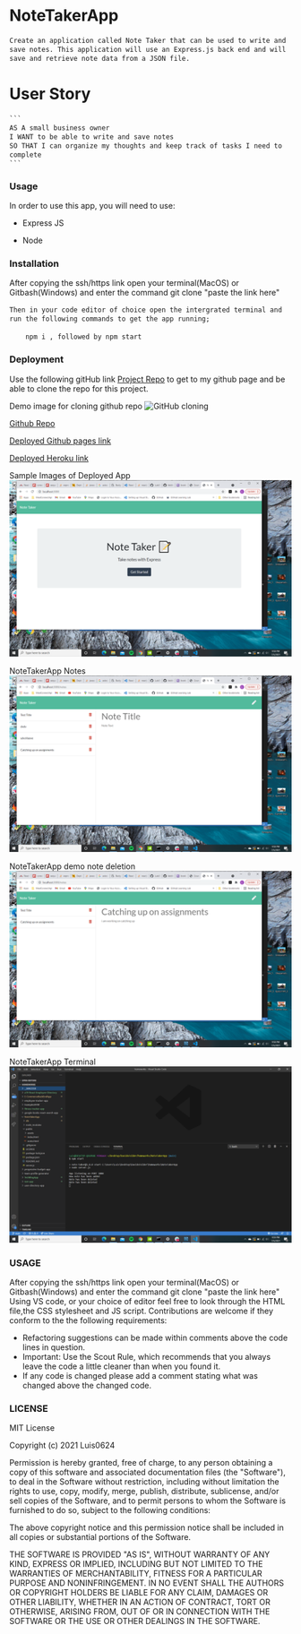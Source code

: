 # NoteTakerApp

    Create an application called Note Taker that can be used to write and save notes. This application will use an Express.js back end and will save and retrieve note data from a JSON file.

# User Story
    ```
    AS A small business owner
    I WANT to be able to write and save notes
    SO THAT I can organize my thoughts and keep track of tasks I need to complete
    ```

### Usage
  
  In order to use this app, you will need to use:

  * Express JS

  * Node


### Installation
After copying the ssh/https link open your terminal(MacOS) or Gitbash(Windows) and enter the command git clone "paste the link here"

    Then in your code editor of choice open the intergrated terminal and run the following commands to get the app running;

        npm i , followed by npm start

  
### Deployment

Use the following gitHub link [Project Repo](https://github.com/Luis0624/NoteTakerApp) to get to my github page and be able to clone the repo for this project.

Demo image for cloning github repo
![GitHub cloning ](client/public/ReactAppCloningDemo.jpg)

[Github Repo](https://github.com/Luis0624/NoteTakerApp)

[Deployed Github pages link](https://luis0624.github.io/NoteTakerApp/)

[Deployed Heroku link](https://blooming-plateau-19138.herokuapp.com/)

Sample Images of Deployed App
![Working Demo Picture ](public/assets/images/demoHome.png)

NoteTakerApp Notes
![Working Demo Picture ](public/assets/images/demoNotes.png)

NoteTakerApp demo note deletion
![Working Demo Picture ](public/assets/images/demoNotesDeleted.png)


NoteTakerApp Terminal 
![Working Demo Picture ](public/assets/images/demoTerminal.png)


### USAGE
After copying the ssh/https link open your terminal(MacOS) or Gitbash(Windows) and enter the command git clone "paste the link here"
Using VS code, or your choice of editor feel free to look through the HTML file,the CSS stylesheet and JS script. Contributions are welcome if they conform to the the following requirements:

* Refactoring suggestions can be made within comments above the code lines in question.
* Important: Use the Scout Rule, which recommends that you always leave the code a little cleaner than when you found it.
* If any code is changed please add a comment stating what was changed above the changed code.


### LICENSE
 MIT License

Copyright (c) 2021 Luis0624

Permission is hereby granted, free of charge, to any person obtaining a copy
of this software and associated documentation files (the "Software"), to deal
in the Software without restriction, including without limitation the rights
to use, copy, modify, merge, publish, distribute, sublicense, and/or sell
copies of the Software, and to permit persons to whom the Software is
furnished to do so, subject to the following conditions:

The above copyright notice and this permission notice shall be included in all
copies or substantial portions of the Software.

THE SOFTWARE IS PROVIDED "AS IS", WITHOUT WARRANTY OF ANY KIND, EXPRESS OR
IMPLIED, INCLUDING BUT NOT LIMITED TO THE WARRANTIES OF MERCHANTABILITY,
FITNESS FOR A PARTICULAR PURPOSE AND NONINFRINGEMENT. IN NO EVENT SHALL THE
AUTHORS OR COPYRIGHT HOLDERS BE LIABLE FOR ANY CLAIM, DAMAGES OR OTHER
LIABILITY, WHETHER IN AN ACTION OF CONTRACT, TORT OR OTHERWISE, ARISING FROM,
OUT OF OR IN CONNECTION WITH THE SOFTWARE OR THE USE OR OTHER DEALINGS IN THE
SOFTWARE.

